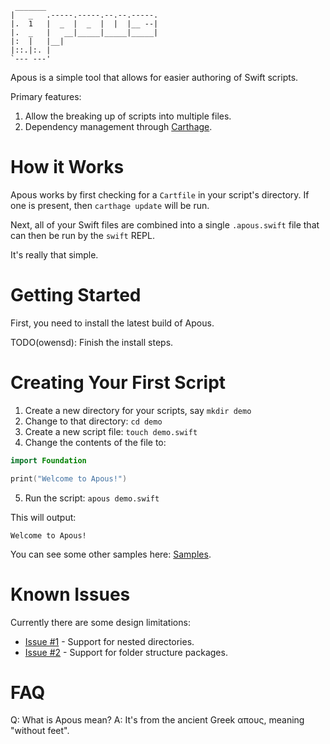      _______
    |   _   .-----.-----.--.--.-----.
    |.  1   |  _  |  _  |  |  |__ --|
    |.  _   |   __|_____|_____|_____|
    |:  |   |__|
    |::.|:. |
    `--- ---'

Apous is a simple tool that allows for easier authoring of Swift scripts.

Primary features:

  1. Allow the breaking up of scripts into multiple files.
  2. Dependency management through [Carthage](https://github.com/Carthage/Carthage).

# How it Works

Apous works by first checking for a `Cartfile` in your script's directory. If one is
present, then `carthage update` will be run. 

Next, all of your Swift files are combined into a single `.apous.swift` file that can
then be run by the `swift` REPL.

It's really that simple.

# Getting Started

First, you need to install the latest build of Apous.

TODO(owensd): Finish the install steps.


# Creating Your First Script

1. Create a new directory for your scripts, say `mkdir demo`
2. Change to that directory: `cd demo`
3. Create a new script file: `touch demo.swift`
4. Change the contents of the file to:

```swift
import Foundation

print("Welcome to Apous!")
```

5. Run the script: `apous demo.swift`

This will output: 

    Welcome to Apous!

You can see some other samples here: [Samples](https://github.com/owensd/apous/tree/master/samples).


# Known Issues

Currently there are some design limitations:

  * [Issue #1](https://github.com/owensd/apous/issues/1) - Support for nested directories.  
  * [Issue #2](https://github.com/owensd/apous/issues/2) - Support for folder structure packages.

# FAQ

Q: What is Apous mean?
A: It's from the ancient Greek απους, meaning "without feet".
